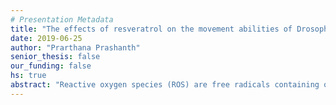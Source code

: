 ```yaml
---
# Presentation Metadata
title: "The effects of resveratrol on the movement abilities of Drosophila melanogaster exposed to dental resin"
date: 2019-06-25
author: "Prarthana Prashanth"
senior_thesis: false
our_funding: false
hs: true
abstract: "Reactive oxygen species (ROS) are free radicals containing oxygen that seek to fill in empty spaces within their valence shells.  ROS are especially harmful to embryos and fetuses as they interfere with cell signaling leading to birth disorders. In contrast, resveratrol, an antioxidant, pairs unpaired electrons in ROS before oxidation can occur. Therefore, I studied the effects of the resveratrol-containing foods, blueberries and red grapes, on the movement abilities of fruit flies exposed to dental resin, an ROS-releasing compound. I divided fly food media into four groups based on the presence of dental resin, blueberries, and red grapes. Each group consisted of four vials with four male and four female flies in each vial. I measured the climbing abilities of the adult flies on Day 2, 5, and 8 by calculating the percentage of flies that passed the climbing line in 30 seconds. I measured the crawling abilities of fruit fly larvae exposed to the food mediums by counting the number of full-body contractions in 60 seconds. In both assays, the dental resin group performed significantly worse than the control group indicating ROS release. Blueberries significantly combated negative effects of dental resin in both assays. Red grapes combated dental resin’s negative effects in the climbing assay but not significantly in the larval assay. I further monitored the development of these larvae into flies but found no significant difference between the groups. The results demonstrate natural solutions for reducing oxidative stress and birth disorders and encourage further research in these areas."
---
```

